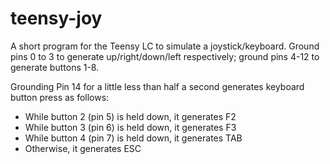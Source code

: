 # teensy-joy

A short program for the Teensy LC to simulate a joystick/keyboard. Ground pins
0 to 3 to generate up/right/down/left respectively; ground pins 4-12 to
generate buttons 1-8.

Grounding Pin 14 for a little less than half a second generates keyboard button
press as follows:

* While button 2 (pin 5) is held down, it generates F2
* While button 3 (pin 6) is held down, it generates F3
* While button 4 (pin 7) is held down, it generates TAB
* Otherwise, it generates ESC
